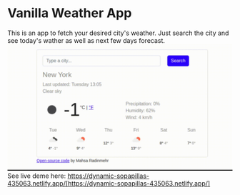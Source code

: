 # Vanilla Weather App
This is an app to fetch your desired city's weather.
Just search the city and see today's wather as well as next few days forecast.
![Demo image](https://github.com/rodinmehr/vanilla-weather-app/blob/master/images/vanilla_weather_app.gif?raw=true)
See live deme here: https://dynamic-sopapillas-435063.netlify.app/[https://dynamic-sopapillas-435063.netlify.app/]